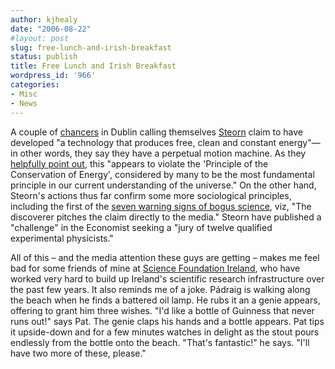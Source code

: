 ```yaml
---
author: kjhealy
date: "2006-08-22"
#layout: post
slug: free-lunch-and-irish-breakfast
status: publish
title: Free Lunch and Irish Breakfast
wordpress_id: '966'
categories:
- Misc
- News
---
```


A couple of [chancers](http://www.steorn.net/en/downloads.aspx?p=6) in Dublin calling themselves [Steorn](http://www.steorn.net/) claim to have developed "a technology that produces free, clean and constant energy"—in other words, they say they have a perpetual motion machine. As they [helpfully point out](http://www.steorn.net/en/technology.aspx?p=5), this "appears to violate the 'Principle of the Conservation of Energy', considered by many to be the most fundamental principle in our current understanding of the universe." On the other hand, Steorn's actions thus far confirm some more sociological principles, including the first of the [seven warning signs of bogus science](http://chronicle.com/free/v49/i21/21b02001.htm), viz, "The discoverer pitches the claim directly to the media." Steorn have published a "challenge" in the Economist seeking a "jury of twelve qualified experimental physicists."

All of this – and the media attention these guys are getting – makes me feel bad for some friends of mine at [Science Foundation Ireland](http://www.sfi.ie/), who have worked very hard to build up Ireland's scientific research infrastructure over the past few years. It also reminds me of a joke. Pádraig is walking along the beach when he finds a battered oil lamp. He rubs it an a genie appears, offering to grant him three wishes. "I'd like a bottle of Guinness that never runs out!" says Pat. The genie claps his hands and a bottle appears. Pat tips it upside-down and for a few minutes watches in delight as the stout pours endlessly from the bottle onto the beach. "That's fantastic!" he says. "I'll have two more of these, please."
